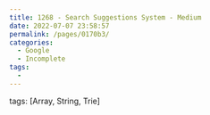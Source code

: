 ```yaml
---
title: 1268 - Search Suggestions System - Medium
date: 2022-07-07 23:58:57
permalink: /pages/0170b3/
categories:
  - Google
  - Incomplete
tags:
  - 
---
```

tags: [Array, String, Trie]